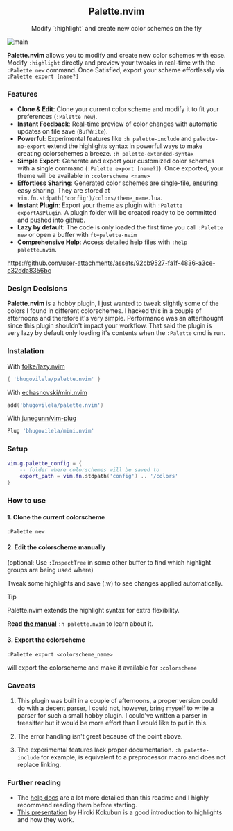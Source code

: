 <p align="center">
<h2 align="center">Palette.nvim</h2>
</p>
<p align="center">Modify `:highlight` and create new color schemes on the fly</p>

![main](https://github.com/bhugoVilela/palette.nvim/actions/workflows/tests.yml/badge.svg?branch=main)

**Palette.nvim** allows you to modify and create new color schemes with ease.
Modify `:highlight` directly and preview your tweaks in real-time with the 
`:Palette new` command. Once Satisfied, export your scheme effortlessly via 
`:Palette export [name?]`

### Features
- **Clone & Edit**: Clone your current color scheme and modify it to fit
your preferences (`:Palette new`).
- **Instant Feedback**: Real-time preview of color changes with automatic 
updates on file save (`BufWrite`).
- **Powerful**: Experimental features like `:h palette-include` and 
`palette-no-export` extend the highlights syntax in powerful ways to make 
creating colorschemes a breeze.
`:h palette-extended-syntax`
- **Simple Export**: Generate and export your customized color schemes with a 
single command (`:Palette export [name?]`). Once exported, your theme will be 
available in `:colorscheme <name>`
- **Effortless Sharing**: Generated color schemes are single-file, ensuring 
easy sharing. They are stored at 
`vim.fn.stdpath('config')/colors/theme_name.lua`.
- **Instant Plugin**: Export your theme as plugin with `:Palette exportAsPlugin`.
A plugin folder will be created ready to be committed and pushed into github.
- **Lazy by default**: The code is only loaded the first time you call `:Palette new`
or open a buffer with `ft=palette-nvim`
- **Comprehensive Help**: Access detailed help files with `:help palette.nvim`.

https://github.com/user-attachments/assets/92cb9527-fa1f-4836-a3ce-c32dda8356bc

### Design Decisions
**Palette.nvim** is a hobby plugin, I just wanted to tweak slightly some of the
colors I found in different colorschemes. I hacked this in a couple of
afternoons and therefore it's very simple. Performance was an afterthought since
this plugin shouldn't impact your workflow. That said the plugin is very lazy 
by default only loading it's contents when the `:Palette` cmd is run.

### Instalation
With <a href="https://github.com/folke/lazy.nvim">folke/lazy.nvim</a>
```lua
{ 'bhugovilela/palette.nvim' }
```

With <a href="https://github.com/echasnovski/mini.nvim">echasnovski/mini.nvim</a>
```lua
add('bhugovilela/palette.nvim')
```

With <a href="https://github.com/junegunn/vim-plug">junegunn/vim-plug</a>
```lua
Plug 'bhugovilela/mini.nvim'
```

### Setup
```lua
vim.g.palette_config = {
    -- folder where colorschemes will be saved to
    export_path = vim.fn.stdpath('config') .. '/colors'
}

```

### How to use
#### 1. Clone the current colorscheme
```vim
:Palette new
```
#### 2. Edit the colorscheme manually

(optional: Use `:InspectTree` in some other buffer to find which highlight
groups are being used where)

Tweak some highlights and save (:w) to see changes applied automatically.

> [!TIP]
> Palette.nvim extends the highlight syntax for extra flexibility.
>
> **Read [the manual](docs/palette.txt)** `:h palette.nvim` to learn about it.

#### 3. Export the colorscheme
```vim
:Palette export <colorscheme_name>
```
will export the colorscheme and make it available for `:colorscheme`


### Caveats
1. This plugin was built in a couple of afternoons, a proper version could do with
a decent parser, I could not, however, bring myself to write a parser for such a
small hobby plugin. I could've written a parser in treesitter but it would be
more effort than I would like to put in this.

2. The error handling isn't great because of the point above.

3. The experimental features lack proper documentation. `:h palette-include` for
   example, is equivalent to a preprocessor macro and does not replace linking.

### Further reading
- The [help docs](docs/palette.txt) are a lot more detailed than this readme and I
highly recommend reading them before starting.
- [This presentation](https://speakerdeck.com/cocopon/creating-your-lovely-color-scheme) 
by Hiroki Kokubun is a good introduction to highlights and how they work.

<!-- vim: colorcolumn=80 tw=80 
-->
